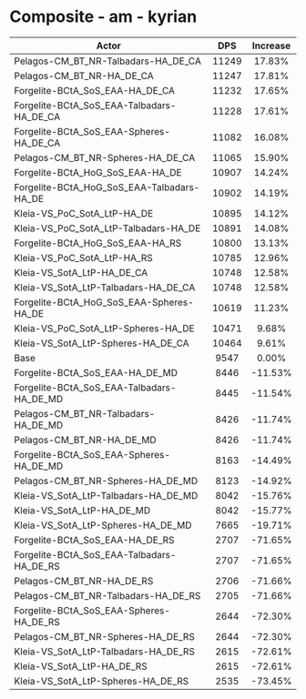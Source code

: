# Composite - am - kyrian
| Actor | DPS | Increase |
|---|:---:|:---:|
|Pelagos-CM_BT_NR-Talbadars-HA_DE_CA|11249|17.83%|
|Pelagos-CM_BT_NR-HA_DE_CA|11247|17.81%|
|Forgelite-BCtA_SoS_EAA-HA_DE_CA|11232|17.65%|
|Forgelite-BCtA_SoS_EAA-Talbadars-HA_DE_CA|11228|17.61%|
|Forgelite-BCtA_SoS_EAA-Spheres-HA_DE_CA|11082|16.08%|
|Pelagos-CM_BT_NR-Spheres-HA_DE_CA|11065|15.90%|
|Forgelite-BCtA_HoG_SoS_EAA-HA_DE|10907|14.24%|
|Forgelite-BCtA_HoG_SoS_EAA-Talbadars-HA_DE|10902|14.19%|
|Kleia-VS_PoC_SotA_LtP-HA_DE|10895|14.12%|
|Kleia-VS_PoC_SotA_LtP-Talbadars-HA_DE|10891|14.08%|
|Forgelite-BCtA_HoG_SoS_EAA-HA_RS|10800|13.13%|
|Kleia-VS_PoC_SotA_LtP-HA_RS|10785|12.96%|
|Kleia-VS_SotA_LtP-HA_DE_CA|10748|12.58%|
|Kleia-VS_SotA_LtP-Talbadars-HA_DE_CA|10748|12.58%|
|Forgelite-BCtA_HoG_SoS_EAA-Spheres-HA_DE|10619|11.23%|
|Kleia-VS_PoC_SotA_LtP-Spheres-HA_DE|10471|9.68%|
|Kleia-VS_SotA_LtP-Spheres-HA_DE_CA|10464|9.61%|
|Base|9547|0.00%|
|Forgelite-BCtA_SoS_EAA-HA_DE_MD|8446|-11.53%|
|Forgelite-BCtA_SoS_EAA-Talbadars-HA_DE_MD|8445|-11.54%|
|Pelagos-CM_BT_NR-Talbadars-HA_DE_MD|8426|-11.74%|
|Pelagos-CM_BT_NR-HA_DE_MD|8426|-11.74%|
|Forgelite-BCtA_SoS_EAA-Spheres-HA_DE_MD|8163|-14.49%|
|Pelagos-CM_BT_NR-Spheres-HA_DE_MD|8123|-14.92%|
|Kleia-VS_SotA_LtP-Talbadars-HA_DE_MD|8042|-15.76%|
|Kleia-VS_SotA_LtP-HA_DE_MD|8042|-15.77%|
|Kleia-VS_SotA_LtP-Spheres-HA_DE_MD|7665|-19.71%|
|Forgelite-BCtA_SoS_EAA-HA_DE_RS|2707|-71.65%|
|Forgelite-BCtA_SoS_EAA-Talbadars-HA_DE_RS|2707|-71.65%|
|Pelagos-CM_BT_NR-HA_DE_RS|2706|-71.66%|
|Pelagos-CM_BT_NR-Talbadars-HA_DE_RS|2705|-71.66%|
|Forgelite-BCtA_SoS_EAA-Spheres-HA_DE_RS|2644|-72.30%|
|Pelagos-CM_BT_NR-Spheres-HA_DE_RS|2644|-72.30%|
|Kleia-VS_SotA_LtP-Talbadars-HA_DE_RS|2615|-72.61%|
|Kleia-VS_SotA_LtP-HA_DE_RS|2615|-72.61%|
|Kleia-VS_SotA_LtP-Spheres-HA_DE_RS|2535|-73.45%|
